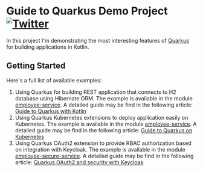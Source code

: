 # Guide to Quarkus Demo Project [![Twitter](https://img.shields.io/twitter/follow/piotr_minkowski.svg?style=social&logo=twitter&label=Follow%20Me)](https://twitter.com/piotr_minkowski)

In this project I'm demonstrating the most interesting features of [Quarkus](https://quarkus.io/) for building applications in Kotlin.

## Getting Started 
Here's a full list of available examples:
1. Using Quarkus for building REST application that connects to H2 database using Hibernate ORM. The example is available in the module [employee-service](https://github.com/piomin/sample-quarkus-applications/tree/master/employee-service). A detailed guide may be find in the following article: [Guide to Quarkus with Kotlin](https://piotrminkowski.com/2020/08/09/guide-to-quarkus-with-kotlin/)
2. Using Quarkus Kubernetes extensions to deploy application easily on Kubernetes. The example is available in the module [employee-service](https://github.com/piomin/sample-quarkus-applications/tree/master/employee-service). A detailed guide may be find in the following article: [Guide to Quarkus on Kubernetes](https://piotrminkowski.com/2020/08/10/guide-to-quarkus-on-kubernetes/)
3. Using Quarkus OAuth2 extension to provide RBAC authorization based on integration with Keycloak. The example is available in the module [employee-secure-service](https://github.com/piomin/sample-quarkus-applications/tree/master/employee-secure-service). A detailed guide may be find in the following article: [Quarkus OAuth2 and security with Keycloak](https://piotrminkowski.com/2020/09/16/quarkus-oauth2-and-security-with-keycloak/)